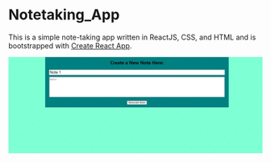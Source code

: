 # Notetaking_App
This is a simple note-taking app written in ReactJS, CSS, and HTML and is bootstrapped with [Create React App](https://github.com/facebook/create-react-app).

![](note.gif)
